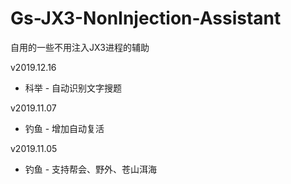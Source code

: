 # Gs-JX3-NonInjection-Assistant

自用的一些不用注入JX3进程的辅助

v2019.12.16
- 科举 - 自动识别文字搜题

v2019.11.07
- 钓鱼 - 增加自动复活

v2019.11.05
- 钓鱼 - 支持帮会、野外、苍山洱海

